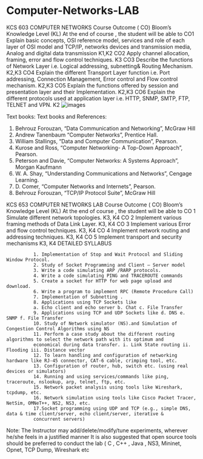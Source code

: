# Computer-Networks-LAB

KCS 603 COMPUTER NETWORKS
Course Outcome ( CO) Bloom’s Knowledge Level (KL)
At the end of course , the student will be able to
CO1 Explain basic concepts, OSI reference model, services and role of each layer of OSI model and
TCP/IP, networks devices and transmission media, Analog and digital data transmission K1,K2
CO2 Apply channel allocation, framing, error and flow control techniques. K3
CO3 Describe the functions of Network Layer i.e. Logical addressing, subnetting& Routing
Mechanism. K2,K3
CO4 Explain the different Transport Layer function i.e. Port addressing, Connection Management,
Error control and Flow control mechanism. K2,K3
CO5 Explain the functions offered by session and presentation layer and their Implementation. K2,K3
CO6 Explain the different protocols used at application layer i.e. HTTP, SNMP, SMTP, FTP,
TELNET and VPN. K2
![images](https://github.com/ArkS0001/Computer-Networks-LAB/assets/113760964/f4f40c7e-cc09-4bd6-a3ab-30ad89393993)


Text books:
Text books and References:
1. Behrouz Forouzan, “Data Communication and Networking”, McGraw Hill
2. Andrew Tanenbaum “Computer Networks”, Prentice Hall.
3. William Stallings, “Data and Computer Communication”, Pearson.
4. Kurose and Ross, “Computer Networking- A Top-Down Approach”, Pearson.
5. Peterson and Davie, “Computer Networks: A Systems Approach”, Morgan Kaufmann
6. W. A. Shay, “Understanding Communications and Networks”, Cengage Learning.
7. D. Comer, “Computer Networks and Internets”, Pearson.
8. Behrouz Forouzan, “TCP/IP Protocol Suite”, McGraw Hill






KCS 653 COMPUTER NETWORKS LAB
Course Outcome ( CO) Bloom’s Knowledge Level (KL)
At the end of course , the student will be able to
CO 1 Simulate different network topologies. K3, K4
CO 2 Implement various framing methods of Data Link Layer. K3, K4
CO 3 Implement various Error and flow control techniques. K3, K4
CO 4 Implement network routing and addressing techniques. K3, K4
CO 5 Implement transport and security mechanisms K3, K4
DETAILED SYLLABUS

              1. Implementation of Stop and Wait Protocol and Sliding Window Protocol.
              2. Study of Socket Programming and Client – Server model
              3. Write a code simulating ARP /RARP protocols.
              4. Write a code simulating PING and TRACEROUTE commands
              5. Create a socket for HTTP for web page upload and download.
              6. Write a program to implement RPC (Remote Procedure Call)
              7. Implementation of Subnetting .
              8. Applications using TCP Sockets like
              a. Echo client and echo server b. Chat c. File Transfer
              9. Applications using TCP and UDP Sockets like d. DNS e. SNMP f. File Transfer
              10. Study of Network simulator (NS).and Simulation of Congestion Control Algorithms using NS
              11. Perform a case study about the different routing algorithms to select the network path with its optimum and
              economical during data transfer. i. Link State routing ii. Flooding iii. Distance vector
              12. To learn handling and configuration of networking hardware like RJ-45 connector, CAT-6 cable, crimping tool, etc.
              13. Configuration of router, hub, switch etc. (using real devices or simulators)
              14. Running and using services/commands like ping, traceroute, nslookup, arp, telnet, ftp, etc.
              15. Network packet analysis using tools like Wireshark, tcpdump, etc.
              16. Network simulation using tools like Cisco Packet Tracer, NetSim, OMNeT++, NS2, NS3, etc.
              17.Socket programming using UDP and TCP (e.g., simple DNS, data & time client/server, echo client/server, iterative &
              concurrent servers)
Note: The Instructor may add/delete/modify/tune experiments, wherever he/she feels in a justified manner
It is also suggested that open source tools should be preferred to conduct the lab ( C , C++ , Java , NS3,
Mininet, Opnet, TCP Dump, Wireshark etc
